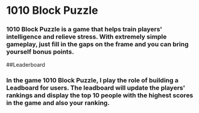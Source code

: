 # 1010 Block Puzzle
### 1010 Block Puzzle is a game that helps train players' intelligence and relieve stress. With extremely simple gameplay, just fill in the gaps on the frame and you can bring yourself bonus points.


##Leaderboard
### In the game 1010 Block Puzzle, I play the role of building a Leadboard for users. The leadboard will update the players' rankings and display the top 10 people with the highest scores in the game and also your ranking.
